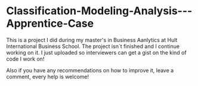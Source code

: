 # Classification-Modeling-Analysis---Apprentice-Case

This is a project I did during my master's in Business Aanlytics at Hult International Business School. The project isn´t finished and I continue working on it. I just uploaded so interviewers can get a gist on the kind of code I work on!

Also if you have any recommendations on how to improve it, leave a comment, every help is welcome!
